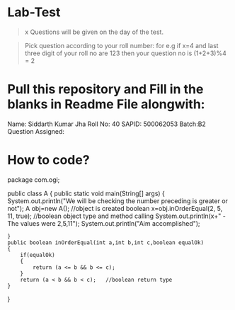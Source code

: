 # Lab-Test

> x Questions will be given on the day of the test.

> Pick question according to your roll number: 
  for e.g if x=4 and last three digit of your roll no are 123 then your question no is (1+2+3)%4 = 2
  
# Pull this repository and Fill in the blanks in Readme File alongwith:

Name: Siddarth Kumar Jha
Roll No: 40
SAPID: 500062053
Batch:B2
Question Assigned: 


# How to code?

package com.ogi;

public class A 
{
	public static void main(String[] args)
	{
		System.out.println("We will be checking the number preceding is greater or not");
		A obj=new A();   //object is created
		boolean x=obj.inOrderEqual(2, 5, 11, true);   //boolean object type and method calling
		System.out.println(x+"   -The values were 2,5,11");
		System.out.println("Aim accomplished");
		
	}
	public boolean inOrderEqual(int a,int b,int c,boolean equalOk)
	{
		if(equalOk)
		{
			return (a <= b && b <= c);	
		}
		return (a < b && b < c);   //boolean return type
	}

}







